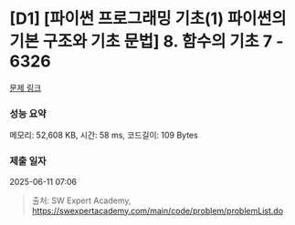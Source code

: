 # [D1] [파이썬 프로그래밍 기초(1) 파이썬의 기본 구조와 기초 문법] 8. 함수의 기초 7 - 6326 

[문제 링크](https://swexpertacademy.com/main/code/problem/problemDetail.do?contestProbId=AWcWL1iq5dkDFAU4) 

### 성능 요약

메모리: 52,608 KB, 시간: 58 ms, 코드길이: 109 Bytes

### 제출 일자

2025-06-11 07:06



> 출처: SW Expert Academy, https://swexpertacademy.com/main/code/problem/problemList.do